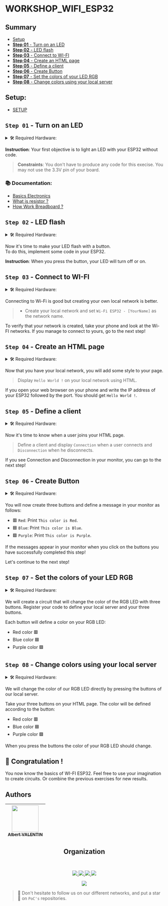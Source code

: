 # WORKSHOP_WIFI_ESP32

## Summary
  - [Setup](#setup)
  - [**Step 01** - Turn on an LED](#step-01---turn-on-an-led)
  - [**Step 02** -  LED flash](#step-02----led-flash)
  - [**Step 03** - Connect to WI-FI](#step-03---connect-to-wi-fi)
  - [**Step 04** - Create an HTML page](#step-04---create-an-html-page)
  - [**Step 05** - Define a client](#step-05---define-a-client)
  - [**Step 06** - Create Button](#step-06---create-button)
  - [**Step 07** - Set the colors of your LED RGB](#step-07---set-the-colors-of-your-led-rgb)
  - [**Step 08** - Change colors using your local server](#step-08---change-colors-using-your-local-server)


## Setup:
- [SETUP](../SETUP.md)

## **`Step 01`** - Turn on an LED

<details>
    <summary> 🛠️ Required Hardware:</summary>

- ESP32
- USB cable
- BreadBoard
- Jumpers
- LED
- Resistor

</details>  

**Instruction**: Your first objective is to light an LED with your ESP32 without code.
>**Constraints**: You don't have to produce any code for this execise. You may not use the 3.3V pin of your board.

### 📚 Documentation:
- [Basics Electronics](https://www.physicsclassroom.com/class/circuits/Lesson-2/Electric-Current)
- [What is resistor ?](https://learn.sparkfun.com/tutorials/resistors/all)
- [How Work Breadboard ?](https://www.sciencebuddies.org/science-fair-projects/references/how-to-use-a-breadboard)

## **`Step 02`** -  LED flash

<details>
    <summary> 🛠️ Required Hardware:</summary>

- ESP32
- USB cable 
- BreadBoard
- Jumpers
- LED
- Button
- Resistor

</details>

Now it's time to make your LED flash with a button.  
To do this, implement some code in your ESP32.  

**Instruction**: When you press the button, your LED will turn off or on.

## **`Step 03`** - Connect to WI-FI

<details>
    <summary> 🛠️ Required Hardware:</summary>

- ESP32
- USB cable

</details>

Connecting to Wi-Fi is good but creating your own local network is better.

> * Create your local network and set `Wi-Fi ESP32 - [YourName]` as the network name.

To verify that your network is created, take your phone and look at the Wi-FI networks.
If you manage to connect to yours, go to the next step!

## **`Step 04`** - Create an HTML page

<details>
    <summary> 🛠️ Required Hardware:</summary>

- ESP32
- USB cable

</details>

Now that you have your local network, you will add some style to your page.

> Display `Hello World !` on your local network using HTML.

If you open your web browser on your phone and write the IP address of your ESP32 followed by the port.
You should get `Hello World !`.

## **`Step 05`** - Define a client

<details>
    <summary> 🛠️ Required Hardware:</summary>

- ESP32 
- USB cable

</details>

Now it's time to know when a user joins your HTML page.

> Define a client and display `Connection` when a user connects and `Disconnection` when he disconnects.

If you see Connection and Disconnection in your monitor, you can go to the next step!

## **`Step 06`** - Create Button

<details>
    <summary> 🛠️ Required Hardware:</summary>

- ESP32
- USB cable

</details>

You will now create three buttons and define a message in your monitor as follows:
* :red_square: `Red`: Print `This color is Red`.
* :blue_square: `Blue`: Print `This color is Blue`.
* :purple_square: `Purple`: Print `This color is Purple`.

If the messages appear in your monitor when you click on the buttons you have successfully completed this step!

Let's continue to the next step!

## **`Step 07`** - Set the colors of your LED RGB

<details>
    <summary> 🛠️ Required Hardware:</summary>

- ESP32 
- USB cable
- BreadBoard
- Jumpers
- LED RGB
- 3x Resistor
- 3x Button

</details>

We will create a circuit that will change the color of the RGB LED with three buttons.
Register your code to define your local server and your three buttons.

Each button will define a color on your RGB LED:
* Red color :red_square:
* Blue color :blue_square:
* Purple color :purple_square:

## **`Step 08`** - Change colors using your local server

<details>
    <summary> 🛠️ Required Hardware:</summary>

- ESP32
- USB cable
- BreadBoard
- Jumpers
- LED RGB
- 3x Resistor

</details>

We will change the color of our RGB LED directly by pressing the buttons of our local server.

Take your three buttons on your HTML page.
The color will be defined according to the button:
* Red color :red_square:
* Blue color :blue_square:
* Purple color :purple_square:

When you press the buttons the color of your RGB LED should change.

## 🎉 Congratulation !

You now know the basics of WI-FI ESP32. Feel free to use your imagination to create circuits.
Or combine the previous exercises for new results.


## Authors

| [<img src="https://github.com/OnsagerHe.png?size=85" width=85><br><sub>Albert VALENTIN</sub>](https://github.com/OnsagerHe) | 
| :---: |
<h2 align=center>
Organization
</h2>
<br/>
<p align='center'>
    <a href="https://www.linkedin.com/company/pocinnovation/mycompany/">
        <img src="https://img.shields.io/badge/LinkedIn-0077B5?style=for-the-badge&logo=linkedin&logoColor=white">
    </a>
    <a href="https://www.instagram.com/pocinnovation/">
        <img src="https://img.shields.io/badge/Instagram-E4405F?style=for-the-badge&logo=instagram&logoColor=white">
    </a>
    <a href="https://twitter.com/PoCInnovation">
        <img src="https://img.shields.io/badge/Twitter-1DA1F2?style=for-the-badge&logo=twitter&logoColor=white">
    </a>
    <a href="https://discord.com/invite/Yqq2ADGDS7">
        <img src="https://img.shields.io/badge/Discord-7289DA?style=for-the-badge&logo=discord&logoColor=white">
    </a>
</p>
<p align=center>
    <a href="https://www.poc-innovation.fr/">
        <img src="https://img.shields.io/badge/WebSite-1a2b6d?style=for-the-badge&logo=GitHub Sponsors&logoColor=white">
    </a>
</p>

> :rocket: Don't hesitate to follow us on our different networks, and put a star 🌟 on `PoC's` repositories.
